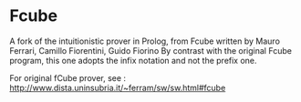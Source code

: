 # Fcube
A fork of the intuitionistic prover in Prolog, from Fcube written by Mauro Ferrari,  Camillo Fiorentini, Guido Fiorino
By contrast with the original Fcube program, this one adopts the infix notation and not the prefix one. 

For original fCube prover, see : http://www.dista.uninsubria.it/~ferram/sw/sw.html#fcube 
